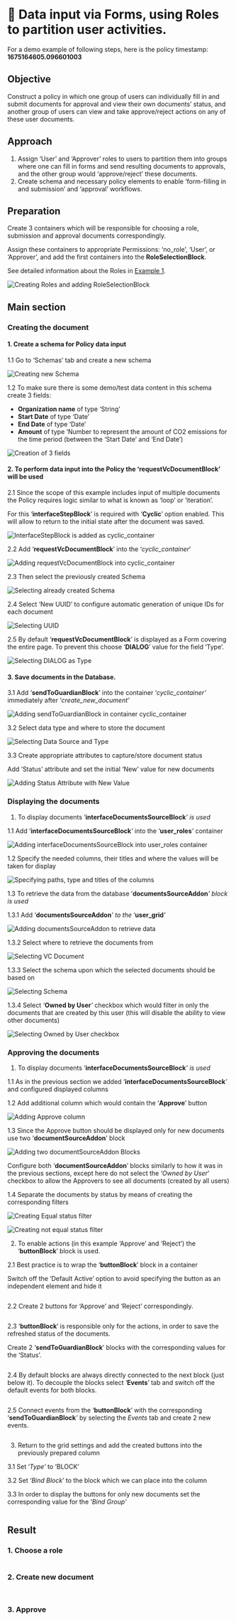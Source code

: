 # 🔢 Data input via Forms, using Roles to partition user activities.

For a demo example of following steps, here is the policy timestamp: **1675164605.096601003**

## **Objective**

Construct a policy in which one group of users can individually fill in and submit documents for approval and view their own documents’ status, and another group of users can view and take approve/reject actions on any of these user documents.

## **Approach**

1. Assign ‘User’ and ‘Approver’ roles to users to partition them into groups where one can fill in forms and send resulting documents to approvals, and the other group would ‘approve/reject’ these documents.
2. Create schema and necessary policy elements to enable ‘form-filling in and submission’ and ‘approval’ workflows.

## **Preparation**

Create 3 containers which will be responsible for choosing a role, submission and approval documents correspondingly.

Assign these containers to appropriate Permissions: ‘no\_role’, ‘User’, or ‘Approver’, and add the first containers into the **RoleSelectionBlock**.

See detailed information about the Roles in [Example 1](creating-and-using-roles.md).

![Creating Roles and adding RoleSelectionBlock](<../../../../.gitbook/assets/0 (2) (1) (1).png>)

## **Main section**

### **Creating the document**

#### 1. Create a schema for Policy data input

1.1 Go to ‘Schemas’ tab and create a new schema

![Creating new Schema](<../../../../.gitbook/assets/1 (1) (1) (1) (1) (1) (1) (1) (1).png>)

1.2 To make sure there is some demo/test data content in this schema create 3 fields:

* **Organization name** of type ‘String’
* **Start Date** of type ‘Date’
* **End Date** of type ‘Date’
* **Amount** of type ‘Number to represent the amount of CO2 emissions for the time period (between the ‘Start Date’ and ‘End Date’)

![Creation of 3 fields](<../../../../.gitbook/assets/2 (2).png>)

#### 2. To perform data input into the Policy the ‘**requestVcDocumentBlock**’ will be used

2.1 Since the scope of this example includes input of multiple documents the Policy requires logic similar to what is known as ‘loop’ or ‘iteration’.

For this ‘**interfaceStepBlock**’ is required with ‘**Cyclic**’ option enabled. This will allow to return to the initial state after the document was saved.

![InterfaceStepBlock is added as cyclic\_container](<../../../../.gitbook/assets/3 (1) (1) (1) (1) (1) (1) (1) (1) (1).png>)

2.2 Add ‘**requestVcDocumentBlock**’ into the ‘_cyclic\_container_’

![Adding requestVcDocumentBlock into cyclic\_container](<../../../../.gitbook/assets/4 (1) (1) (1) (1) (1) (1) (1) (1) (1).png>)

2.3 Then select the previously created Schema

![Selecting already created Schema](<../../../../.gitbook/assets/5 (1) (1) (1) (1) (1) (1) (1) (1) (1).png>)

2.4 Select ‘New UUID’ to configure automatic generation of unique IDs for each document

![Selecting UUID](<../../../../.gitbook/assets/6 (1) (1) (1) (1) (1) (1) (1) (1).png>)

2.5 By default ‘**requestVcDocumentBlock**’ is displayed as a Form covering the entire page. To prevent this choose ‘**DIALOG**’ value for the field ‘Type’.

![Selecting DIALOG as Type](<../../../../.gitbook/assets/7 (1) (1) (1) (1) (1) (1) (1).png>)

#### 3. Save documents in the Database.

3.1 Add ‘**sendToGuardianBlock**’ into the container ‘_cyclic\_container’_ immediately after ‘_create\_new\_document’_

![Adding sendToGuardianBlock in container cyclic\_container](<../../../../.gitbook/assets/8 (1) (1) (1) (1) (1) (1) (1) (1).png>)

3.2 Select data type and where to store the document

![Selecting Data Source and Type](<../../../../.gitbook/assets/9 (1) (1) (1) (1) (1) (1) (1).png>)

3.3 Create appropriate attributes to capture/store document status

Add ‘Status’ attribute and set the initial ‘New’ value for new documents

![Adding Status Attribute with New Value](<../../../../.gitbook/assets/10 (1) (1) (1) (1) (1) (1) (1).png>)

### **Displaying the documents**

1. To display documents ‘**interfaceDocumentsSourceBlock**_’ is used_

1.1 Add ’**interfaceDocumentsSourceBlock**_’_ into the ‘**user\_roles**_’_ container

![Adding interfaceDocumentsSourceBlock into user\_roles container](<../../../../.gitbook/assets/11 (1) (1) (1) (1) (1) (1).png>)

1.2 Specify the needed columns, their titles and where the values will be taken for display

![Specifying paths, type and titles of the columns](<../../../../.gitbook/assets/12 (2).png>)

1.3 To retrieve the data from the database ’**documentsSourceAddon**_’ block is used_

1.3.1 Add ‘**documentsSourceAddon**_’ to the_ ‘**user\_grid**_’_

![Adding documentsSourceAddon to retrieve data](<../../../../.gitbook/assets/13 (1) (1) (1) (1) (1) (1).png>)

1.3.2 Select where to retrieve the documents from

![Selecting VC Document](<../../../../.gitbook/assets/14 (1) (1) (1) (1) (1) (1) (1).png>)

1.3.3 Select the schema upon which the selected documents should be based on

![Selecting Schema](<../../../../.gitbook/assets/15 (6).png>)

1.3.4 Select _‘_**Owned by User**_’_ checkbox which would filter in only the documents that are created by this user (this will disable the ability to view other documents)

![Selecting Owned by User checkbox](<../../../../.gitbook/assets/16 (1) (1) (1) (1) (1) (1) (1) (1) (1).png>)

### **Approving the documents**

1. To display documents ‘**interfaceDocumentsSourceBlock**_’ is used_

1.1 As in the previous section we added ‘**interfaceDocumentsSourceBlock**_’_ and configured displayed columns

1.2 Add additional column which would contain the ‘**Approve**’ button

![Adding Approve column](<../../../../.gitbook/assets/17 (5).png>)

1.3 Since the Approve button should be displayed only for new documents use two ‘**documentSourceAddon**’ block

![Adding two documentSourceAddon Blocks](<../../../../.gitbook/assets/18 (5) (1).png>)

Configure both ‘**documentSourceAddon**’ blocks similarly to how it was in the previous sections, except here do not select the ‘_Owned by User_’ checkbox to allow the Approvers to see all documents (created by all users)

1.4 Separate the documents by status by means of creating the corresponding filters

![Creating Equal status filter](<../../../../.gitbook/assets/19 (1) (1) (1) (1) (1) (1).png>)

![Creating not equal status filter](<../../../../.gitbook/assets/20 (3).png>)

2. To enable actions (in this example ‘Approve’ and ‘Reject’) the ‘**buttonBlock**’ block is used.

2.1 Best practice is to wrap the ‘**buttonBlock**’ block in a container

Switch off the ‘Default Active’ option to avoid specifying the button as an independent element and hide it

<figure><img src="../../../../.gitbook/assets/Template_2_screenshot_22.png" alt=""><figcaption></figcaption></figure>

2.2 Create 2 buttons for ‘Approve’ and ‘Reject’ correspondingly.

<figure><img src="../../../../.gitbook/assets/Template_2_screenshot_23.png" alt=""><figcaption></figcaption></figure>

2.3 ‘**buttonBlock**’ is responsible only for the actions, in order to save the refreshed status of the documents.

Create 2 ‘**sendToGuardianBlock**’ blocks with the corresponding values for the ‘Status’.

<figure><img src="../../../../.gitbook/assets/Template_2_screenshot_24.png" alt=""><figcaption></figcaption></figure>

2.4 By default blocks are always directly connected to the next block (just below it). To decouple the blocks select ‘**Events**’ tab and switch off the default events for both blocks.

<figure><img src="../../../../.gitbook/assets/Template_2_screenshot_25.png" alt=""><figcaption></figcaption></figure>

2.5 Connect events from the ‘**buttonBlock**’ with the corresponding ‘**sendToGuardianBlock**_’_ by selecting the _Events_ tab and create 2 new events.

<figure><img src="../../../../.gitbook/assets/Template_2_screenshot_26.png" alt=""><figcaption></figcaption></figure>

3. Return to the grid settings and add the created buttons into the previously prepared column

3.1 Set ‘_Type’_ to ‘BLOCK’

3.2 Set ‘_Bind Block_’ to the block which we can place into the column

3.3 In order to display the buttons for only new documents set the corresponding value for the ‘_Bind Group'_

<figure><img src="../../../../.gitbook/assets/Template_2_screenshot_27.png" alt=""><figcaption></figcaption></figure>

## Result

### 1. Choose a role

<figure><img src="../../../../.gitbook/assets/Template_2_demo_01.png" alt=""><figcaption></figcaption></figure>

### 2. Create new document

<figure><img src="../../../../.gitbook/assets/Template_2_demo_02.png" alt=""><figcaption></figcaption></figure>

<figure><img src="../../../../.gitbook/assets/Template_2_demo_03.png" alt=""><figcaption></figcaption></figure>

### 3. Approve

<figure><img src="../../../../.gitbook/assets/Template_2_demo_04.png" alt=""><figcaption></figcaption></figure>

<figure><img src="../../../../.gitbook/assets/Template_2_demo_05.png" alt=""><figcaption></figcaption></figure>
